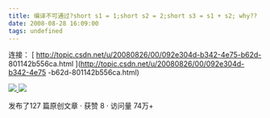 ```yaml
---
title: 编译不可通过?short s1 = 1;short s2 = 2;short s3 = s1 + s2; why??
date: 2008-08-28 16:09:00
tags: undefined
---
```

连接： [ http://topic.csdn.net/u/20080826/00/092e304d-b342-4e75-b62d-
801142b556ca.html ](http://topic.csdn.net/u/20080826/00/092e304d-b342-4e75
-b62d-801142b556ca.html)



[ ![](https://profile.csdnimg.cn/5/2/5/3_cuipengfei1)
![](https://g.csdnimg.cn/static/user-reg-year/1x/11.png)
](https://blog.csdn.net/cuipengfei1)



发布了127 篇原创文章  ·  获赞 8  ·  访问量 74万+

